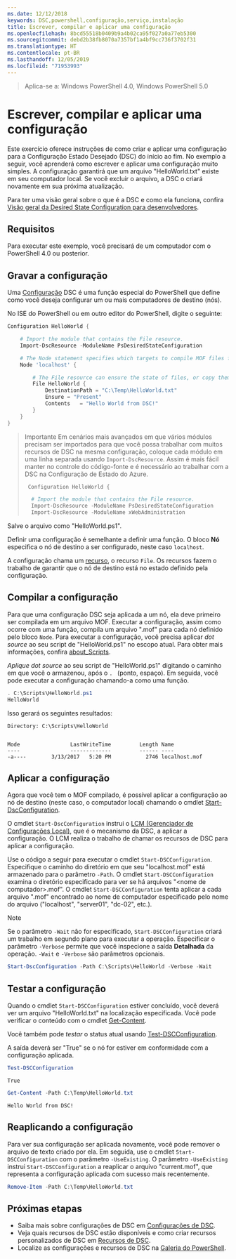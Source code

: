 ```yaml
---
ms.date: 12/12/2018
keywords: DSC,powershell,configuração,serviço,instalação
title: Escrever, compilar e aplicar uma configuração
ms.openlocfilehash: 8bcd55518b0409b9a4b02ca95f027a0a77eb5300
ms.sourcegitcommit: debd2b38fb8070a7357bf1a4bf9cc736f3702f31
ms.translationtype: HT
ms.contentlocale: pt-BR
ms.lasthandoff: 12/05/2019
ms.locfileid: "71953993"
---
```

> Aplica-se a: Windows PowerShell 4.0, Windows PowerShell 5.0

# <a name="write-compile-and-apply-a-configuration"></a>Escrever, compilar e aplicar uma configuração

Este exercício oferece instruções de como criar e aplicar uma configuração para a Configuração Estado Desejado (DSC) do início ao fim.
No exemplo a seguir, você aprenderá como escrever e aplicar uma configuração muito simples. A configuração garantirá que um arquivo "HelloWorld.txt" existe em seu computador local. Se você excluir o arquivo, a DSC o criará novamente em sua próxima atualização.

Para ter uma visão geral sobre o que é a DSC e como ela funciona, confira [Visão geral da Desired State Configuration para desenvolvedores](../overview/overview.md).

## <a name="requirements"></a>Requisitos

Para executar este exemplo, você precisará de um computador com o PowerShell 4.0 ou posterior.

## <a name="write-the-configuration"></a>Gravar a configuração

Uma [Configuração](configurations.md) DSC é uma função especial do PowerShell que define como você deseja configurar um ou mais computadores de destino (nós).

No ISE do PowerShell ou em outro editor do PowerShell, digite o seguinte:

```powershell
Configuration HelloWorld {

    # Import the module that contains the File resource.
    Import-DscResource -ModuleName PsDesiredStateConfiguration

    # The Node statement specifies which targets to compile MOF files for, when this configuration is executed.
    Node 'localhost' {

        # The File resource can ensure the state of files, or copy them from a source to a destination with persistent updates.
        File HelloWorld {
            DestinationPath = "C:\Temp\HelloWorld.txt"
            Ensure = "Present"
            Contents   = "Hello World from DSC!"
        }
    }
}
```

> Importante Em cenários mais avançados em que vários módulos precisam ser importados para que você possa trabalhar com muitos recursos de DSC na mesma configuração, coloque cada módulo em uma linha separada usando `Import-DscResource`.
> Assim é mais fácil manter no controle do código-fonte e é necessário ao trabalhar com a DSC na Configuração de Estado do Azure.
>
> ```powershell
>  Configuration HelloWorld {
>
>   # Import the module that contains the File resource.
>   Import-DscResource -ModuleName PsDesiredStateConfiguration
>   Import-DscResource -ModuleName xWebAdministration
>
> ```

Salve o arquivo como "HelloWorld.ps1".

Definir uma configuração é semelhante a definir uma função. O bloco **Nó** especifica o nó de destino a ser configurado, neste caso `localhost`.

A configuração chama um [recurso](../resources/resources.md), o recurso `File`. Os recursos fazem o trabalho de garantir que o nó de destino está no estado definido pela configuração.

## <a name="compile-the-configuration"></a>Compilar a configuração

Para que uma configuração DSC seja aplicada a um nó, ela deve primeiro ser compilada em um arquivo MOF.
Executar a configuração, assim como ocorre com uma função, compila um arquivo ".mof" para cada nó definido pelo bloco `Node`.
Para executar a configuração, você precisa aplicar *dot source* ao seu script de "HelloWorld.ps1" no escopo atual.
Para obter mais informações, confira [about_Scripts](/powershell/module/microsoft.powershell.core/about/about_scripts?view=powershell-6#script-scope-and-dot-sourcing).

<!-- markdownlint-disable MD038 -->
*Aplique dot source* ao seu script de "HelloWorld.ps1" digitando o caminho em que você o armazenou, após o `. ` (ponto, espaço). Em seguida, você pode executar a configuração chamando-a como uma função.
<!-- markdownlint-enable MD038 -->

```powershell
. C:\Scripts\HelloWorld.ps1
HelloWorld
```

Isso gerará os seguintes resultados:

```output
Directory: C:\Scripts\HelloWorld


Mode                LastWriteTime         Length Name
----                -------------         ------ ----
-a----        3/13/2017   5:20 PM           2746 localhost.mof
```

## <a name="apply-the-configuration"></a>Aplicar a configuração

Agora que você tem o MOF compilado, é possível aplicar a configuração ao nó de destino (neste caso, o computador local) chamando o cmdlet [Start-DscConfiguration](/powershell/module/psdesiredstateconfiguration/start-dscconfiguration).

O cmdlet `Start-DscConfiguration` instrui o [LCM (Gerenciador de Configurações Local)](../managing-nodes/metaConfig.md), que é o mecanismo da DSC, a aplicar a configuração.
O LCM realiza o trabalho de chamar os recursos de DSC para aplicar a configuração.

Use o código a seguir para executar o cmdlet `Start-DSCConfiguration`. Especifique o caminho do diretório em que seu "localhost.mof" está armazenado para o parâmetro `-Path`. O cmdlet `Start-DSCConfiguration` examina o diretório especificado para ver se há arquivos "\<nome de computador\>.mof". O cmdlet `Start-DSCConfiguration` tenta aplicar a cada arquivo ".mof" encontrado ao nome de computador especificado pelo nome do arquivo ("localhost", "server01", "dc-02", etc.).

> [!NOTE]
> Se o parâmetro `-Wait` não for especificado, `Start-DSCConfiguration` criará um trabalho em segundo plano para executar a operação. Especificar o parâmetro `-Verbose` permite que você inspecione a saída **Detalhada** da operação. `-Wait` e `-Verbose` são parâmetros opcionais.

```powershell
Start-DscConfiguration -Path C:\Scripts\HelloWorld -Verbose -Wait
```

## <a name="test-the-configuration"></a>Testar a configuração

Quando o cmdlet `Start-DSCConfiguration` estiver concluído, você deverá ver um arquivo "HelloWorld.txt" na localização especificada. Você pode verificar o conteúdo com o cmdlet [Get-Content](/powershell/module/microsoft.powershell.management/get-content).

Você também pode *testar* o status atual usando [Test-DSCConfiguration](/powershell/module/psdesiredstateconfiguration/Test-DSCConfiguration).

A saída deverá ser "True" se o nó for estiver em conformidade com a configuração aplicada.

```powershell
Test-DSCConfiguration
```

```output
True
```

```powershell
Get-Content -Path C:\Temp\HelloWorld.txt
```

```output
Hello World from DSC!
```

## <a name="re-applying-the-configuration"></a>Reaplicando a configuração

Para ver sua configuração ser aplicada novamente, você pode remover o arquivo de texto criado por ela. Em seguida, use o cmdlet `Start-DSCConfiguration` com o parâmetro `-UseExisting`. O parâmetro `-UseExisting` instrui `Start-DSCConfiguration` a reaplicar o arquivo "current.mof", que representa a configuração aplicada com sucesso mais recentemente.

```powershell
Remove-Item -Path C:\Temp\HelloWorld.txt
```

## <a name="next-steps"></a>Próximas etapas

- Saiba mais sobre configurações de DSC em [Configurações de DSC](configurations.md).
- Veja quais recursos de DSC estão disponíveis e como criar recursos personalizados de DSC em [Recursos de DSC](../resources/resources.md).
- Localize as configurações e recursos de DSC na [Galeria do PowerShell](https://www.powershellgallery.com/).
